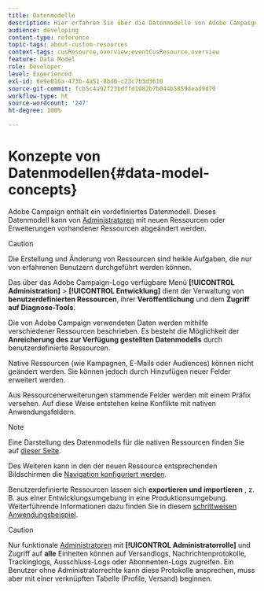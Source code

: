 ```yaml
---
title: Datenmodelle
description: Hier erfahren Sie über die Datenmodelle von Adobe Campaign und deren Änderungsmöglichkeiten.
audience: developing
content-type: reference
topic-tags: about-custom-resources
context-tags: cusResource,overview;eventCusResource,overview
feature: Data Model
role: Developer
level: Experienced
exl-id: 6e9e016a-473b-4a51-8bd6-c23c7b3d3610
source-git-commit: fcb5c4a92f23bdffd1082b7b044b5859dead9d70
workflow-type: ht
source-wordcount: '247'
ht-degree: 100%

---
```


# Konzepte von Datenmodellen{#data-model-concepts}

Adobe Campaign enthält ein vordefiniertes Datenmodell. Dieses Datenmodell kann von [Administratoren](../../administration/using/users-management.md#functional-administrators) mit neuen Ressourcen oder Erweiterungen vorhandener Ressourcen abgeändert werden.

>[!CAUTION]
>
>Die Erstellung und Änderung von Ressourcen sind heikle Aufgaben, die nur von erfahrenen Benutzern durchgeführt werden können.

Das über das Adobe Campaign-Logo verfügbare Menü **[!UICONTROL Administration]** > **[!UICONTROL Entwicklung]** dient der Verwaltung von **benutzerdefinierten Ressourcen**, ihrer **Veröffentlichung** und dem **Zugriff auf Diagnose-Tools**.

Die von Adobe Campaign verwendeten Daten werden mithilfe verschiedener Ressourcen beschrieben. Es besteht die Möglichkeit der **Anreicherung des zur Verfügung gestellten Datenmodells** durch benutzerdefinierte Ressourcen.

Native Ressourcen (wie Kampagnen, E-Mails oder Audiences) können nicht geändert werden. Sie können jedoch durch Hinzufügen neuer Felder erweitert werden.

Aus Ressourcenerweiterungen stammende Felder werden mit einem Präfix versehen. Auf diese Weise entstehen keine Konflikte mit nativen Anwendungsfeldern.

>[!NOTE]
>
>Eine Darstellung des Datenmodells für die nativen Ressourcen finden Sie auf [dieser Seite](../../developing/using/datamodel-introduction.md).

Des Weiteren kann in den der neuen Ressource entsprechenden Bildschirmen die [Navigation konfiguriert werden](configuring-the-screen-definition.md).

Benutzerdefinierte Ressourcen lassen sich **exportieren und importieren** , z. B. aus einer Entwicklungsumgebung in eine Produktionsumgebung. Weiterführende Informationen dazu finden Sie in diesem [schrittweisen Anwendungsbeispiel](../../automating/using/exporting-importing-custom-resources.md).

>[!CAUTION]
>
>Nur funktionale [Administratoren](../../administration/using/users-management.md#functional-administrators) mit **[!UICONTROL Administratorrolle]** und Zugriff auf **alle** Einheiten können auf Versandlogs, Nachrichtenprotokolle, Trackinglogs, Ausschluss-Logs oder Abonnenten-Logs zugreifen. Ein Benutzer ohne Administratorrechte kann diese Protokolle ansprechen, muss aber mit einer verknüpften Tabelle (Profile, Versand) beginnen.
